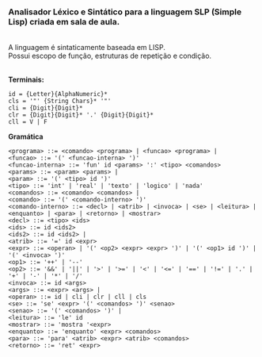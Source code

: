 <h3>Analisador Léxico e Sintático para a linguagem SLP (Simple Lisp) criada em sala de aula.</h3>
</br>
A linguagem é sintaticamente baseada em LISP.</br>
Possui escopo de função, estruturas de repetição e condição.
</br></br>

<b> Terminais:</b>
```
id = {Letter}{AlphaNumeric}*
cls = '"' {String Chars}* '"'
cli = {Digit}{Digit}*
clr = {Digit}{Digit}* '.' {Digit}{Digit}*
cll = V | F
```
<b>Gramática</b>
```
<programa> ::= <comando> <programa> | <funcao> <programa> |
<funcao> ::= '(' <funcao-interna> ')'
<funcao-interna> ::= 'fun' id <params> ':' <tipo> <comandos>
<params> ::= <param> <params> |
<param> ::= '(' <tipo> id ')'
<tipo> ::= 'int' | 'real' | 'texto' | 'logico' | 'nada'
<comandos> ::= <comando> <comandos> |
<comando> ::= '(' <comando-interno> ')'
<comando-interno> ::= <decl> | <atrib> | <invoca> | <se> | <leitura> | <enquanto> | <para> | <retorno> | <mostrar>
<decl> ::= <tipo> <ids>
<ids> ::= id <ids2>
<ids2> ::= id <ids2> |
<atrib> ::= '=' id <expr>
<expr> ::= <operan> | '(' <op2> <expr> <expr> ')' | '(' <op1> id ')' | '(' <invoca> ')' 
<op1> ::= '++' | '--'
<op2> ::= '&&' | '||' | '>' | '>=' | '<' | '<=' | '==' | '!=' | '.' | '+' | '-' | '*' | '/'
<invoca> ::= id <args>
<args> ::= <expr> <args> | 
<operan> ::= id | cli | clr | cll | cls 
<se> ::= 'se' <expr> '(' <comandos> ')' <senao>
<senao> ::= '(' <comandos> ')' |
<leitura> ::= 'le' id
<mostrar> ::= 'mostra '<expr>
<enquanto> ::= 'enquanto' <expr> <comandos>
<para> ::= 'para' <atrib> <expr> <atrib> <comandos>
<retorno> ::= 'ret' <expr>
```
